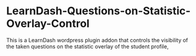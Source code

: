 # LearnDash-Questions-on-Statistic-Overlay-Control
This is a LearnDash wordpress plugin addon that controls the visibility of the taken questions on the statistic overlay of the student profile,

